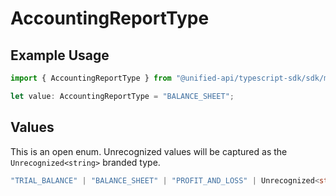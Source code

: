 # AccountingReportType

## Example Usage

```typescript
import { AccountingReportType } from "@unified-api/typescript-sdk/sdk/models/shared";

let value: AccountingReportType = "BALANCE_SHEET";
```

## Values

This is an open enum. Unrecognized values will be captured as the `Unrecognized<string>` branded type.

```typescript
"TRIAL_BALANCE" | "BALANCE_SHEET" | "PROFIT_AND_LOSS" | Unrecognized<string>
```